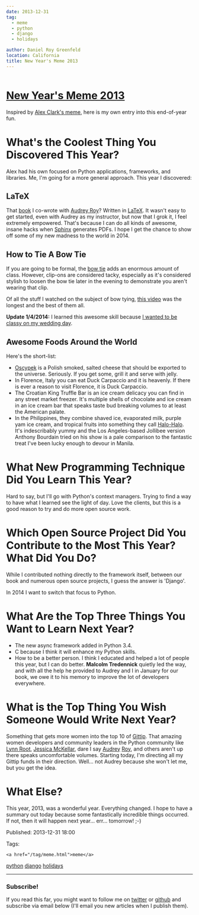 ```yaml
---
date: 2013-12-31
tag: 
  - meme
  - python
  - django
  - holidays

author: Daniel Roy Greenfeld
location: California
title: New Year's Meme 2013
---
```

<div class="twelve wide column">

<h1 class="ui block header">
<div class="content">
<a href="/meme.html">New Year's Meme 2013</a>
</div>
</h1>
<p>Inspired by <a href="http://blog.aclark.net/2013/12/30/new-years-python-meme-2014/" target="_blank">Alex Clark's
meme</a>,
here is my own entry into this end-of-year fun.</p>
<h1 id="whats-the-coolest-thing-you-discovered-this-year">What's the Coolest Thing You Discovered This Year?</h1>
<p>Alex had his own focused on Python applications, frameworks, and
libraries. Me, I'm going for a more general approach. This year I
discovered:</p>
<h2 id="latex">LaTeX</h2>
<p>That <a href="django.2scoops.org" target="_blank">book</a> I co-wrote with <a href="http://audreyr.com" target="_blank">Audrey
Roy</a>? Written in
<a href="https://en.wikipedia.org/wiki/LaTeX" target="_blank">LaTeX</a>. It wasn't easy to get
started, even with Audrey as my instructor, but now that I grok it, I
feel extremely empowered. That's because I can do all kinds of awesome,
insane hacks when <a href="http://sphinx-doc.org/" target="_blank">Sphinx</a> generates PDFs. I
hope I get the chance to show off some of my new madness to the world in
2014.</p>
<h2 id="how-to-tie-a-bow-tie">How to Tie A Bow Tie</h2>
<p>If you are going to be formal, the <a href="https://en.wikipedia.org/wiki/Bow_tie" target="_blank">bow
tie</a> adds an enormous amount of
class. However, clip-ons are considered tacky, especially as it's
considered stylish to loosen the bow tie later in the evening to
demonstrate you aren't wearing that clip.</p>
<p>Of all the stuff I watched on the subject of bow tying, <a href="http://www.youtube.com/watch?v=T5PTLV-L_sk" target="_blank">this
video</a> was the longest and
the best of them all.</p>
<p><strong>Update 1/4/2014:</strong> I learned this awesome skill because <a href="https://pydanny.com/i-married-audrey-roy.html" target="_blank">I wanted to
be classy on my wedding
day</a>.</p>
<h2 id="awesome-foods-around-the-world">Awesome Foods Around the World</h2>
<p>Here's the short-list:</p>
<ul>
<li><a href="https://en.wikipedia.org/wiki/Oscypek" target="_blank">Oscypek</a> is a Polish smoked,
salted cheese that should be exported to the universe. Seriously. If
you get some, grill it and serve with jelly.</li>
<li>In Florence, Italy you can eat Duck Carpaccio and it is heavenly. If
there is ever a reason to visit Florence, it is Duck Carpaccio.</li>
<li>The Croatian King Truffle Bar is an ice cream delicacy you can find
in any street market freezer. It's multiple shells of chocolate and
ice cream in an ice cream bar that speaks taste bud breaking volumes
to at least the American palate.</li>
<li>In the Philippines, they combine shaved ice, evaporated milk, purple
yam ice cream, and tropical fruits into something they call
<a href="https://en.wikipedia.org/wiki/Halo-halo" target="_blank">Halo-Halo</a>. It's
indescribably yummy and the Los Angeles-based Jollibee version
Anthony Bourdain tried on his show is a pale comparison to the
fantastic treat I've been lucky enough to devour in Manila.</li>
</ul>
<h1 id="what-new-programming-technique-did-you-learn-this-year">What New Programming Technique Did You Learn This Year?</h1>
<p>Hard to say, but I'll go with Python's context managers. Trying to
find a way to have what I learned see the light of day. Love the
clients, but this is a good reason to try and do more open source work.</p>
<h1 id="which-open-source-project-did-you-contribute-to-the-most-this-year-what-did-you-do">Which Open Source Project Did You Contribute to the Most This Year? What Did You Do?</h1>
<p>While I contributed nothing directly to the framework itself, between
our book and numerous open source projects, I guess the answer is
'Django'.</p>
<p>In 2014 I want to switch that focus to Python.</p>
<h1 id="what-are-the-top-three-things-you-want-to-learn-next-year">What Are the Top Three Things You Want to Learn Next Year?</h1>
<ul>
<li>The new async framework added in Python 3.4.</li>
<li>C because I think it will enhance my Python skills.</li>
<li>How to be a better person. I think I educated and helped a lot of
people this year, but I can do better. <strong>Malcolm Tredennick</strong>
quietly led the way, and with all the help he provided to Audrey and
I in January for our book, we owe it to his memory to improve the
lot of developers everywhere.</li>
</ul>
<h1 id="what-is-the-top-thing-you-wish-someone-would-write-next-year">What is the Top Thing You Wish Someone Would Write Next Year?</h1>
<p>Something that gets more women into the top 10 of
<a href="https://www.gittip.com/" target="_blank">Gittip</a>. That amazing women developers and
community leaders in the Python community like <a href="https://www.gittip.com/roguelynn/" target="_blank">Lynn
Root</a>, <a href="https://www.gittip.com/jessicamckellar/" target="_blank">Jessica
McKellar</a>, dare I say
<a href="https://www.gittip.com/audreyr/" target="_blank">Audrey</a>
<a href="https://www.gittip.com/audreyr/" target="_blank">Roy</a>, and others aren't up there
speaks uncomfortable volumes. Starting today, I'm directing all my
Gittip funds in their direction. Well... not Audrey because she won't
let me, but you get the idea.</p>
<h1 id="what-else">What Else?</h1>
<p>This year, 2013, was a wonderful year. Everything changed. I hope to
have a summary out today because some fantastically incredible things
occurred. If not, then it will happen next year... err... tomorrow!
;-)</p>
<p>Published: 2013-12-31 18:00</p>
<p>Tags:
  
    <a href="/tag/meme.html">meme</a>
<a href="/tag/python.html">python</a>
<a href="/tag/django.html">django</a>
<a href="/tag/holidays.html">holidays</a>
</p>
<hr/>
<h3 class="ui header">Subscribe!</h3>
<p>If you read this far, you might want to follow me on <a href="https://twitter.com/pydanny">twitter</a> or <a href="https://github.com/pydanny">github</a> and subscribe via email below (I'll email you new articles when I publish them).</p>
<!-- Begin MailChimp Signup Form -->
</div>